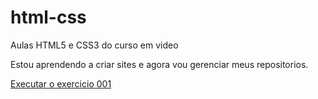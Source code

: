 # html-css
 Aulas HTML5 e CSS3 do curso em video 

Estou aprendendo a criar sites e agora vou gerenciar meus repositorios.

 <a href= "https://https://vanderleyl.github.io/html-css/exercicios/ex001/ondex.html"> Executar o exercicio 001 </a>